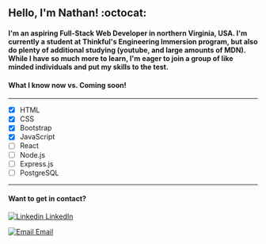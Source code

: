 ## **Hello, I'm Nathan!** :octocat:

#### I'm an aspiring Full-Stack Web Developer in northern Virginia, USA. I'm currently a student at Thinkful's Engineering Immersion program, but also do plenty of additional studying (youtube, and large amounts of MDN). While I have so much more to learn, I'm eager to join a group of like minded individuals and put my skills to the test.

#### What I know now vs. Coming soon!
-------------------------------------
- [x] HTML        
- [x] CSS
- [x] Bootstrap  
- [x] JavaScript
- [ ] React      
- [ ] Node.js
- [ ] Express.js 
- [ ] PostgreSQL   

-------------------------------------

#### Want to get in contact? 

[![Linkedin](https://i.stack.imgur.com/gVE0j.png) LinkedIn](https://www.linkedin.com/in/nathanielhotchkiss/)
&nbsp;

[![Email](https://icons.iconarchive.com/icons/hopstarter/sleek-xp-basic/24/Mail-icon.png) Email](nathanielhotchkiss@gmail.com)
&nbsp;
